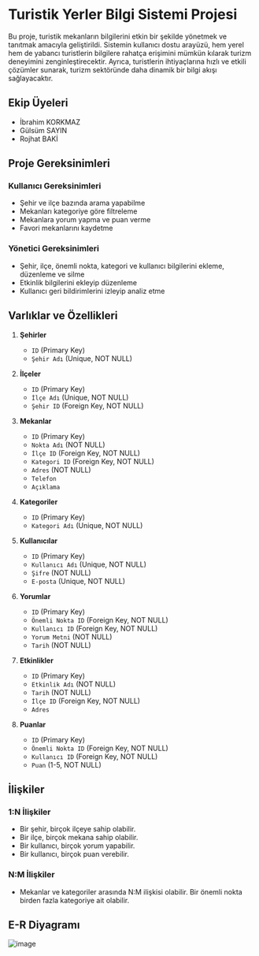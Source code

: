 # Turistik Yerler Bilgi Sistemi Projesi

Bu proje, turistik mekanların bilgilerini etkin bir şekilde yönetmek ve tanıtmak amacıyla geliştirildi. Sistemin kullanıcı dostu arayüzü, hem yerel hem de yabancı turistlerin bilgilere rahatça erişimini mümkün kılarak turizm deneyimini zenginleştirecektir. Ayrıca, turistlerin ihtiyaçlarına hızlı ve etkili çözümler sunarak, turizm sektöründe daha dinamik bir bilgi akışı sağlayacaktır.

## Ekip Üyeleri

- İbrahim KORKMAZ
- Gülsüm SAYIN
- Rojhat BAKİ

## Proje Gereksinimleri

### Kullanıcı Gereksinimleri

- Şehir ve ilçe bazında arama yapabilme
- Mekanları kategoriye göre filtreleme
- Mekanlara yorum yapma ve puan verme
- Favori mekanlarını kaydetme

### Yönetici Gereksinimleri

- Şehir, ilçe, önemli nokta, kategori ve kullanıcı bilgilerini ekleme, düzenleme ve silme
- Etkinlik bilgilerini ekleyip düzenleme
- Kullanıcı geri bildirimlerini izleyip analiz etme

## Varlıklar ve Özellikleri

1. **Şehirler**
   - `ID` (Primary Key)
   - `Şehir Adı` (Unique, NOT NULL)

2. **İlçeler**
   - `ID` (Primary Key)
   - `İlçe Adı` (Unique, NOT NULL)
   - `Şehir ID` (Foreign Key, NOT NULL)

3. **Mekanlar**
   - `ID` (Primary Key)
   - `Nokta Adı` (NOT NULL)
   - `İlçe ID` (Foreign Key, NOT NULL)
   - `Kategori ID` (Foreign Key, NOT NULL)
   - `Adres` (NOT NULL)
   - `Telefon`
   - `Açıklama`

4. **Kategoriler**
   - `ID` (Primary Key)
   - `Kategori Adı` (Unique, NOT NULL)

5. **Kullanıcılar**
   - `ID` (Primary Key)
   - `Kullanıcı Adı` (Unique, NOT NULL)
   - `Şifre` (NOT NULL)
   - `E-posta` (Unique, NOT NULL)

6. **Yorumlar**
   - `ID` (Primary Key)
   - `Önemli Nokta ID` (Foreign Key, NOT NULL)
   - `Kullanıcı ID` (Foreign Key, NOT NULL)
   - `Yorum Metni` (NOT NULL)
   - `Tarih` (NOT NULL)

7. **Etkinlikler**
   - `ID` (Primary Key)
   - `Etkinlik Adı` (NOT NULL)
   - `Tarih` (NOT NULL)
   - `İlçe ID` (Foreign Key, NOT NULL)
   - `Adres`

8. **Puanlar**
   - `ID` (Primary Key)
   - `Önemli Nokta ID` (Foreign Key, NOT NULL)
   - `Kullanıcı ID` (Foreign Key, NOT NULL)
   - `Puan` (1-5, NOT NULL)

## İlişkiler

### 1:N İlişkiler

- Bir şehir, birçok ilçeye sahip olabilir.
- Bir ilçe, birçok mekana sahip olabilir.
- Bir kullanıcı, birçok yorum yapabilir.
- Bir kullanıcı, birçok puan verebilir.

### N:M İlişkiler

- Mekanlar ve kategoriler arasında N:M ilişkisi olabilir. Bir önemli nokta birden fazla kategoriye ait olabilir.


## E-R Diyagramı

![image](https://github.com/user-attachments/assets/ae49389f-cca1-4ad7-afa4-0013969775f5)



